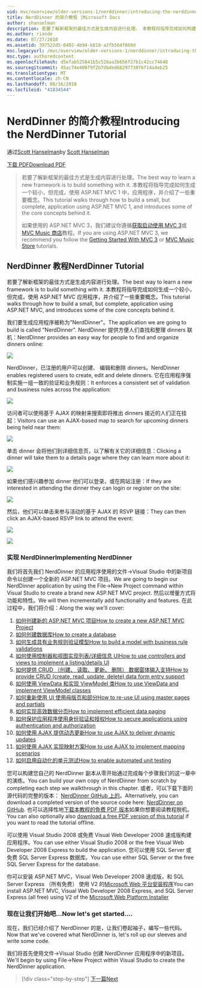 ```yaml
---
uid: mvc/overview/older-versions-1/nerddinner/introducing-the-nerddinner-tutorial
title: NerdDinner 的简介教程 |Microsoft Docs
author: shanselman
description: 若要了解新框架的最佳方式是生成内容进行处理。 本教程将指导完成如何构建很小，但完成后，应用程序使用 ASP.NE...
ms.author: riande
ms.date: 07/27/2010
ms.assetid: 397522d5-0402-4b94-b810-a2fb564f869d
msc.legacyurl: /mvc/overview/older-versions-1/nerddinner/introducing-the-nerddinner-tutorial
msc.type: authoredcontent
ms.openlocfilehash: d5efab525841b5c526aa3b656f27b1c42cc74648
ms.sourcegitcommit: 45ac74e400f9f2b7dbded66297730f6f14a4eb25
ms.translationtype: MT
ms.contentlocale: zh-CN
ms.lasthandoff: 08/16/2018
ms.locfileid: "41834544"
---
```

<a name="introducing-the-nerddinner-tutorial"></a><span data-ttu-id="51568-104">NerdDinner 的简介教程</span><span class="sxs-lookup"><span data-stu-id="51568-104">Introducing the NerdDinner Tutorial</span></span>
====================
<span data-ttu-id="51568-105">通过[Scott Hanselman](https://github.com/shanselman)</span><span class="sxs-lookup"><span data-stu-id="51568-105">by [Scott Hanselman](https://github.com/shanselman)</span></span>

[<span data-ttu-id="51568-106">下载 PDF</span><span class="sxs-lookup"><span data-stu-id="51568-106">Download PDF</span></span>](http://aspnetmvcbook.s3.amazonaws.com/aspnetmvc-nerdinner_v1.pdf)

> <span data-ttu-id="51568-107">若要了解新框架的最佳方式是生成内容进行处理。</span><span class="sxs-lookup"><span data-stu-id="51568-107">The best way to learn a new framework is to build something with it.</span></span> <span data-ttu-id="51568-108">本教程将指导完成如何生成一个较小，但完成，使用 ASP.NET MVC 1 中，应用程序，并介绍了一些重要概念。</span><span class="sxs-lookup"><span data-stu-id="51568-108">This tutorial walks through how to build a small, but complete, application using ASP.NET MVC 1, and introduces some of the core concepts behind it.</span></span>
> 
> <span data-ttu-id="51568-109">如果使用的 ASP.NET MVC 3，我们建议你遵循[获取启动使用 MVC 3](../../older-versions/getting-started-with-aspnet-mvc3/cs/intro-to-aspnet-mvc-3.md)或[MVC Music 商店](../../older-versions/mvc-music-store/mvc-music-store-part-1.md)教程。</span><span class="sxs-lookup"><span data-stu-id="51568-109">If you are using ASP.NET MVC 3, we recommend you follow the [Getting Started With MVC 3](../../older-versions/getting-started-with-aspnet-mvc3/cs/intro-to-aspnet-mvc-3.md) or [MVC Music Store](../../older-versions/mvc-music-store/mvc-music-store-part-1.md) tutorials.</span></span>


## <a name="nerddinner-tutorial"></a><span data-ttu-id="51568-110">NerdDinner 教程</span><span class="sxs-lookup"><span data-stu-id="51568-110">NerdDinner Tutorial</span></span>

<span data-ttu-id="51568-111">若要了解新框架的最佳方式是生成内容进行处理。</span><span class="sxs-lookup"><span data-stu-id="51568-111">The best way to learn a new framework is to build something with it.</span></span> <span data-ttu-id="51568-112">本教程将指导完成如何生成一个较小，但完成，使用 ASP.NET MVC 应用程序，并介绍了一些重要概念。</span><span class="sxs-lookup"><span data-stu-id="51568-112">This tutorial walks through how to build a small, but complete, application using ASP.NET MVC, and introduces some of the core concepts behind it.</span></span>

<span data-ttu-id="51568-113">我们要生成应用程序被称为"NerdDinner"。</span><span class="sxs-lookup"><span data-stu-id="51568-113">The application we are going to build is called "NerdDinner".</span></span> <span data-ttu-id="51568-114">NerdDinner 提供方便人们查找和整理 dinners 联机：</span><span class="sxs-lookup"><span data-stu-id="51568-114">NerdDinner provides an easy way for people to find and organize dinners online:</span></span>

![](introducing-the-nerddinner-tutorial/_static/image1.png)

<span data-ttu-id="51568-115">NerdDinner，已注册的用户可以创建、 编辑和删除 dinners。</span><span class="sxs-lookup"><span data-stu-id="51568-115">NerdDinner enables registered users to create, edit and delete dinners.</span></span> <span data-ttu-id="51568-116">它在应用程序强制实施一组一致的验证和业务规则：</span><span class="sxs-lookup"><span data-stu-id="51568-116">It enforces a consistent set of validation and business rules across the application:</span></span>

![](introducing-the-nerddinner-tutorial/_static/image2.png)

<span data-ttu-id="51568-117">访问者可以使用基于 AJAX 的映射来搜索即将推出 dinners 接近的人们正在挂起：</span><span class="sxs-lookup"><span data-stu-id="51568-117">Visitors can use an AJAX-based map to search for upcoming dinners being held near them:</span></span>

![](introducing-the-nerddinner-tutorial/_static/image3.png)

<span data-ttu-id="51568-118">单击 dinner 会将他们到详细信息页，以了解有关它的详细信息：</span><span class="sxs-lookup"><span data-stu-id="51568-118">Clicking a dinner will take them to a details page where they can learn more about it:</span></span>

![](introducing-the-nerddinner-tutorial/_static/image4.png)

<span data-ttu-id="51568-119">如果他们感兴趣参加 dinner 他们可以登录，或在网站注册：</span><span class="sxs-lookup"><span data-stu-id="51568-119">If they are interested in attending the dinner they can login or register on the site:</span></span>

![](introducing-the-nerddinner-tutorial/_static/image5.png)

<span data-ttu-id="51568-120">然后，他们可以单击来参与活动的基于 AJAX 的 RSVP 链接：</span><span class="sxs-lookup"><span data-stu-id="51568-120">They can then click an AJAX-based RSVP link to attend the event:</span></span>

![](introducing-the-nerddinner-tutorial/_static/image6.png)

![](introducing-the-nerddinner-tutorial/_static/image7.png)

### <a name="implementing-nerddinner"></a><span data-ttu-id="51568-121">实现 NerdDinner</span><span class="sxs-lookup"><span data-stu-id="51568-121">Implementing NerdDinner</span></span>

<span data-ttu-id="51568-122">我们将首先我们 NerdDinner 的应用程序使用的文件-&gt;Visual Studio 中的新项目命令以创建一个全新的 ASP.NET MVC 项目。</span><span class="sxs-lookup"><span data-stu-id="51568-122">We are going to begin our NerdDinner application by using the File-&gt;New Project command within Visual Studio to create a brand new ASP.NET MVC project.</span></span> <span data-ttu-id="51568-123">然后以增量方式将功能和特性。</span><span class="sxs-lookup"><span data-stu-id="51568-123">We will then incrementally add functionality and features.</span></span> <span data-ttu-id="51568-124">在此过程中，我们将介绍：</span><span class="sxs-lookup"><span data-stu-id="51568-124">Along the way we'll cover:</span></span>

1. [<span data-ttu-id="51568-125">如何创建新的 ASP.NET MVC 项目</span><span class="sxs-lookup"><span data-stu-id="51568-125">How to create a new ASP.NET MVC Project</span></span>](# "创建新的 ASP.NET MVC 项目")
2. [<span data-ttu-id="51568-126">如何创建数据库</span><span class="sxs-lookup"><span data-stu-id="51568-126">How to create a database</span></span>](# "创建数据库")
3. [<span data-ttu-id="51568-127">如何生成具有业务规则验证模型</span><span class="sxs-lookup"><span data-stu-id="51568-127">How to build a model with business rule validations</span></span>](# "生成具有业务规则验证功能的模型")
4. [<span data-ttu-id="51568-128">如何使用控制器和视图实现列表/详细信息 UI</span><span class="sxs-lookup"><span data-stu-id="51568-128">How to use controllers and views to implement a listing/details UI</span></span>](# "使用控制器和视图实现列表/详细信息 UI")
5. <span data-ttu-id="51568-129">[如何提供 CRUD （创建、 读取、 更新、 删除） 数据窗体输入支持](# "提供 CRUD （创建、 读取、 更新、 删除） 数据窗体项支持")</span><span class="sxs-lookup"><span data-stu-id="51568-129">[How to provide CRUD (create, read, update, delete) data form entry support](# "Provide CRUD (Create, Read, Update, Delete) Data Form Entry Support")</span></span>
6. [<span data-ttu-id="51568-130">如何使用 ViewData 和实现 ViewModel 类</span><span class="sxs-lookup"><span data-stu-id="51568-130">How to use ViewData and implement ViewModel classes</span></span>](# "使用 ViewData 和实现 ViewModel 类")
7. [<span data-ttu-id="51568-131">如何重新使用 UI 使用母版页和部分</span><span class="sxs-lookup"><span data-stu-id="51568-131">How to re-use UI using master pages and partials</span></span>](# "重复使用 UI 使用母版页和部分")
8. [<span data-ttu-id="51568-132">如何实现高效数据分页</span><span class="sxs-lookup"><span data-stu-id="51568-132">How to implement efficient data paging</span></span>](# "实现高效数据分页")
9. [<span data-ttu-id="51568-133">如何保护应用程序使用身份验证和授权</span><span class="sxs-lookup"><span data-stu-id="51568-133">How to secure applications using authentication and authorization</span></span>](# "安全应用程序使用的身份验证和授权")
10. [<span data-ttu-id="51568-134">如何使用 AJAX 提供动态更新</span><span class="sxs-lookup"><span data-stu-id="51568-134">How to use AJAX to deliver dynamic updates</span></span>](# "使用 AJAX 提供动态更新到")
11. [<span data-ttu-id="51568-135">如何使用 AJAX 实现映射方案</span><span class="sxs-lookup"><span data-stu-id="51568-135">How to use AJAX to implement mapping scenarios</span></span>](# "使用 AJAX 实现映射方案")
12. [<span data-ttu-id="51568-136">如何启用自动化的单元测试</span><span class="sxs-lookup"><span data-stu-id="51568-136">How to enable automated unit testing</span></span>](# "启用自动单元测试")

<span data-ttu-id="51568-137">您可以构建您自己的 NerdDinner 副本从零开始通过完成每个步骤我们的这一章中的演练。</span><span class="sxs-lookup"><span data-stu-id="51568-137">You can build your own copy of NerdDinner from scratch by completing each step we walkthrough in this chapter.</span></span> <span data-ttu-id="51568-138">或者，可以下载下面的源代码的完整的版本： [NerdDinner GitHub 上的](https://github.com/AspNetMVPSamples/NerdDinner)。</span><span class="sxs-lookup"><span data-stu-id="51568-138">Alternatively, you can download a completed version of the source code here: [NerdDinner on GitHub](https://github.com/AspNetMVPSamples/NerdDinner).</span></span> <span data-ttu-id="51568-139">也可以选择性地[下载本教程的免费 PDF 版本](http://aspnetmvcbook.s3.amazonaws.com/aspnetmvc-nerdinner_v1.pdf)如果你想要阅读教程脱机。</span><span class="sxs-lookup"><span data-stu-id="51568-139">You can also optionally also [download a free PDF version of this tutorial](http://aspnetmvcbook.s3.amazonaws.com/aspnetmvc-nerdinner_v1.pdf) if you want to read the tutorial offline.</span></span>

<span data-ttu-id="51568-140">可以使用 Visual Studio 2008 或免费 Visual Web Developer 2008 速成版构建应用程序。</span><span class="sxs-lookup"><span data-stu-id="51568-140">You can use either Visual Studio 2008 or the free Visual Web Developer 2008 Express to build the application.</span></span> <span data-ttu-id="51568-141">您可以使用 SQL Server 或免费 SQL Server Express 数据库。</span><span class="sxs-lookup"><span data-stu-id="51568-141">You can use either SQL Server or the free SQL Server Express for the database.</span></span>

<span data-ttu-id="51568-142">你可以安装 ASP.NET MVC，Visual Web Developer 2008 速成版，和 SQL Server Express （所有免费） 使用 V2 的[Microsoft Web 平台安装程序](https://www.microsoft.com/web/downloads/platform.aspx)</span><span class="sxs-lookup"><span data-stu-id="51568-142">You can install ASP.NET MVC, Visual Web Developer 2008 Express, and SQL Server Express (all free) using V2 of the [Microsoft Web Platform Installer](https://www.microsoft.com/web/downloads/platform.aspx)</span></span>

### <a name="now-lets-get-started"></a><span data-ttu-id="51568-143">现在让我们开始吧...</span><span class="sxs-lookup"><span data-stu-id="51568-143">Now let's get started....</span></span>

<span data-ttu-id="51568-144">现在，我们已经介绍了 NerdDinner 的是，让我们卷起袖子，编写一些代码。</span><span class="sxs-lookup"><span data-stu-id="51568-144">Now that we've covered what NerdDinner is, let's roll up our sleeves and write some code.</span></span>

<span data-ttu-id="51568-145">我们将首先使用文件-&gt;Visual Studio 创建 NerdDinner 应用程序中的新项目。</span><span class="sxs-lookup"><span data-stu-id="51568-145">We'll begin by using File-&gt;New Project within Visual Studio to create the NerdDinner application.</span></span>

> [!div class="step-by-step"]
> [<span data-ttu-id="51568-146">下一篇</span><span class="sxs-lookup"><span data-stu-id="51568-146">Next</span></span>](create-a-new-aspnet-mvc-project.md)

